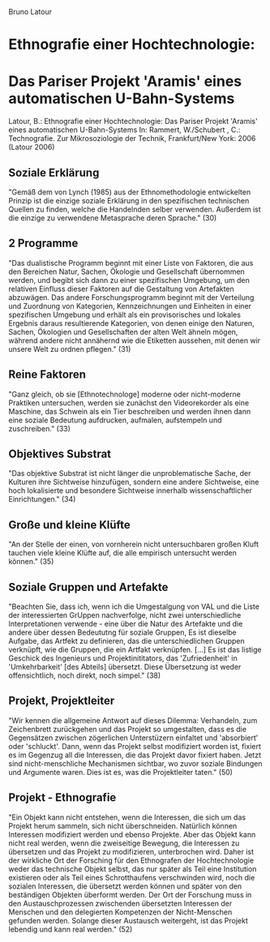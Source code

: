 Bruno Latour

# Ethnografie einer Hochtechnologie: 
# Das Pariser Projekt 'Aramis' eines automatischen U-Bahn-Systems

Latour, B.:
Ethnografie einer Hochtechnologie: Das Pariser Projekt 'Aramis' eines automatischen U-Bahn-Systems
In: Rammert, W./Schubert , C.:
Technografie. Zur Mikrosoziologie der Technik,
Frankfurt/New York: 2006
(Latour 2006)

## Soziale Erklärung
"Gemäß dem von Lynch (1985) aus der Ethnomethodologie entwickelten Prinzip ist die einzige soziale Erklärung in den spezifischen technischen Quellen zu finden, welche die Handelnden selber verwenden. Außerdem ist die einzige zu verwendene Metasprache deren Sprache." (30)

## 2 Programme
"Das dualistische Programm beginnt mit einer Liste von Faktoren, die aus den Bereichen Natur, Sachen, Ökologie und Gesellschaft übernommen werden, und begibt sich dann zu einer spezifischen Umgebung, um den relativen Einfluss dieser Faktoren auf die Gestaltung von Artefakten abzuwägen. Das andere Forschungsprogramm beginnt mit der Verteilung und Zuordnung von Kategorien, Kennzeichnungen und Einheiten in einer spezifischen Umgebung und erhält als ein provisorisches und lokales Ergebnis daraus resultierende Kategorien, von denen einige den Naturen, Sachen, Ökologien und Gesellschaften der alten Welt ähneln mögen, während andere nicht annähernd wie die Etiketten aussehen, mit denen wir unsere Welt zu ordnen pflegen." (31)

## Reine Faktoren
"Ganz gleich, ob sie [Ethnotechnologe] moderne  oder nicht-moderne Praktiken untersuchen, werden sie zunächst den Videorekorder als eine Maschine, das Schwein als ein Tier beschreiben und werden ihnen dann eine soziale Bedeutung aufdrucken, aufmalen, aufstempeln und zuschreiben." (33)

## Objektives Substrat
"Das objektive Substrat ist nicht länger die unproblematische Sache, der Kulturen ihre Sichtweise hinzufügen, sondern eine andere Sichtweise, eine hoch lokalisierte und besondere Sichtweise innerhalb wissenschaftlicher Einrichtungen." (34)

## Große und kleine Klüfte
"An der Stelle der einen, von vornherein nicht untersuchbaren großen Kluft tauchen viele kleine Klüfte auf, die alle empirisch untersucht werden können." (35)

## Soziale Gruppen und Artefakte
"Beachten Sie, dass ich, wenn ich die Umgestalgung von VAL und die Liste der interessierten GrUppen nachverfolge, nicht zwei unterschiedliche Interpretationen verwende - eine über die Natur des Artefakte und die andere über dessen Bedeututng für soziale Gruppen, Es ist dieselbe Aufgabe, das Artfekt zu definieren, das die unterschiedlichen Gruppen verknüpft, wie die Gruppen, die ein Artfakt verknüpfen. [...] Es ist das listige Geschick des Ingenieurs und Projektinititators, das 'Zufriedenheit' in 'Umkehrbarkeit' [des Abteils] übersetzt. Diese Übersetzung ist weder offensichtlich, noch direkt, noch simpel." (38)

## Projekt, Projektleiter
"Wir kennen die allgemeine Antwort auf dieses Dilemma: Verhandeln, zum Zeichenbrett zurückgehen und das Projekt so umgestalten, dass es die Gegensätzen zwischen zögerlichen Unterstüzern einfaltet und 'absorbiert' oder 'schluckt'. Dann, wenn das Projekt selbst modifiziert worden ist, fixiert es im Gegenzug all die Interessen, die das Projekt davor fixiert haben. Jetzt sind nicht-menschliche Mechanismen sichtbar, wo zuvor soziale Bindungen und Argumente waren. Dies ist es, was die Projektleiter taten." (50)

## Projekt - Ethnografie
"Ein Objekt kann nicht entstehen, wenn die Interessen, die sich um das Projekt herum sammeln, sich nicht überschneiden. Natürlich können Interessen modifiziert werden und ebenso Projekte. Aber das Objekt kann nicht real werden, wenn die zweiseitige Bewegung, die Interessen zu übersetzen und das Projekt zu modifizieren, unterbrochen wird. Daher ist der wirkliche Ort der Forsching für den Ethnografen der Hochtechnologie weder das technische Objekt selbst, das nur später als Teil eine Institution existieren oder als Teil eines Schrotthaufens verschwinden wird, noch die sozialen Interessen, die übersetzt werden können und später von den beständigen Objekten überformt werden. Der Ort der Forschung muss in den Austauschprozessen zwischenden übersetzten Interessen der Menschen und den delegierten Kompetenzen der Nicht-Menschen gefunden werden. Solange dieser Austausch weitergeht, ist das Projekt lebendig und kann real werden." (52)
